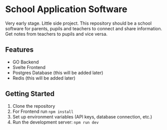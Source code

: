 # School Application Software

Very early stage. Little side project.
This repository should be a school software for parents, pupils and teachers to connect and share information. Get notes from teachers to pupils and vice versa.

## Features

- GO Backend 
- Svelte Frontend
- Postgres Database (this will be added later)
- Redis (this will be added later)

## Getting Started

1. Clone the repository
2. For Frontend run `npm install`
3. Set up environment variables (API keys, database connection, etc.)
4. Run the development server: `npm run dev`



